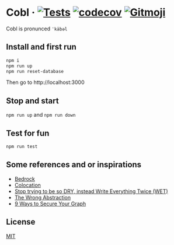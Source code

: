 # Cobl &middot; [![Tests](https://github.com/heiso/cobl/actions/workflows/test.yml/badge.svg)](https://github.com/heiso/cobl/actions/workflows/tests.yml) [![codecov](https://codecov.io/gh/heiso/cobl/branch/master/graph/badge.svg?token=kbpSrmmRbC)](https://codecov.io/gh/heiso/cobl) [![Gitmoji](https://img.shields.io/badge/gitmoji-%20😜%20😍-FFDD67.svg?style=flat-square)](https://gitmoji.dev)

Cobl is pronunced `ˈkäbəl`

## Install and first run

```bash
npm i
npm run up
npm run reset-database
```

Then go to http://localhost:3000

## Stop and start

`npm run up` and `npm run down`

## Test for fun

```bash
npm run test
```

## Some references and or inspirations

- [Bedrock](https://bedrock.mxstbr.com/)
- [Colocation](https://kentcdodds.com/blog/colocation)
- [Stop trying to be so DRY, instead Write Everything Twice (WET)](https://dev.to/wuz/stop-trying-to-be-so-dry-instead-write-everything-twice-wet-5g33)
- [The Wrong Abstraction](https://sandimetz.com/blog/2016/1/20/the-wrong-abstraction)
- [9 Ways to Secure Your Graph](https://youtu.be/nZSmcfSMuoE)

## License

[MIT](./LICENSE)
